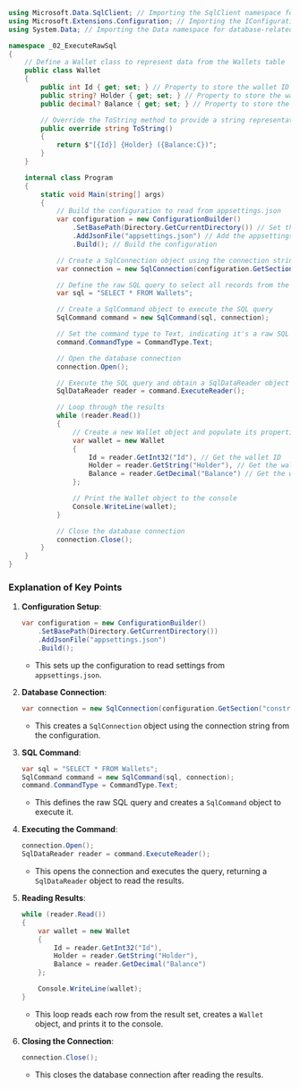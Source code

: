 ```csharp
using Microsoft.Data.SqlClient; // Importing the SqlClient namespace for database operations
using Microsoft.Extensions.Configuration; // Importing the IConfiguration namespace for configuration settings
using System.Data; // Importing the Data namespace for database-related enumerations

namespace _02_ExecuteRawSql
{
    // Define a Wallet class to represent data from the Wallets table
    public class Wallet
    {
        public int Id { get; set; } // Property to store the wallet ID
        public string? Holder { get; set; } // Property to store the wallet holder's name
        public decimal? Balance { get; set; } // Property to store the wallet balance

        // Override the ToString method to provide a string representation of the Wallet object
        public override string ToString()
        {
            return $"[{Id}] {Holder} ({Balance:C})";
        }
    }

    internal class Program
    {
        static void Main(string[] args)
        {
            // Build the configuration to read from appsettings.json
            var configuration = new ConfigurationBuilder()
                .SetBasePath(Directory.GetCurrentDirectory()) // Set the base path to the current directory
                .AddJsonFile("appsettings.json") // Add the appsettings.json file to the configuration builder
                .Build(); // Build the configuration

            // Create a SqlConnection object using the connection string from the configuration
            var connection = new SqlConnection(configuration.GetSection("constr").Value);

            // Define the raw SQL query to select all records from the Wallets table
            var sql = "SELECT * FROM Wallets";

            // Create a SqlCommand object to execute the SQL query
            SqlCommand command = new SqlCommand(sql, connection);

            // Set the command type to Text, indicating it's a raw SQL query
            command.CommandType = CommandType.Text;

            // Open the database connection
            connection.Open();

            // Execute the SQL query and obtain a SqlDataReader object to read the results
            SqlDataReader reader = command.ExecuteReader();

            // Loop through the results
            while (reader.Read())
            {
                // Create a new Wallet object and populate its properties with data from the current row
                var wallet = new Wallet
                {
                    Id = reader.GetInt32("Id"), // Get the wallet ID
                    Holder = reader.GetString("Holder"), // Get the wallet holder's name
                    Balance = reader.GetDecimal("Balance") // Get the wallet balance
                };

                // Print the Wallet object to the console
                Console.WriteLine(wallet);
            }

            // Close the database connection
            connection.Close();
        }
    }
}
```

### Explanation of Key Points
1. **Configuration Setup**:
   ```csharp
   var configuration = new ConfigurationBuilder()
       .SetBasePath(Directory.GetCurrentDirectory())
       .AddJsonFile("appsettings.json")
       .Build();
   ```
   - This sets up the configuration to read settings from `appsettings.json`.

2. **Database Connection**:
   ```csharp
   var connection = new SqlConnection(configuration.GetSection("constr").Value);
   ```
   - This creates a `SqlConnection` object using the connection string from the configuration.

3. **SQL Command**:
   ```csharp
   var sql = "SELECT * FROM Wallets";
   SqlCommand command = new SqlCommand(sql, connection);
   command.CommandType = CommandType.Text;
   ```
   - This defines the raw SQL query and creates a `SqlCommand` object to execute it.

4. **Executing the Command**:
   ```csharp
   connection.Open();
   SqlDataReader reader = command.ExecuteReader();
   ```
   - This opens the connection and executes the query, returning a `SqlDataReader` object to read the results.

5. **Reading Results**:
   ```csharp
   while (reader.Read())
   {
       var wallet = new Wallet
       {
           Id = reader.GetInt32("Id"),
           Holder = reader.GetString("Holder"),
           Balance = reader.GetDecimal("Balance")
       };

       Console.WriteLine(wallet);
   }
   ```
   - This loop reads each row from the result set, creates a `Wallet` object, and prints it to the console.

6. **Closing the Connection**:
   ```csharp
   connection.Close();
   ```
   - This closes the database connection after reading the results.